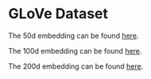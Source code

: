 # GLoVe Dataset

The 50d embedding can be found [here](https://drive.google.com/file/d/1OSRS9JjSNIjRb-8UA3KRedI3OLwumZjU/view?usp=sharing).

The 100d embedding can be found [here](https://drive.google.com/file/d/16ErmtcHAT9xUTvpZRPDVIQEPpr-nhr_F/view?usp=sharing).

The 200d embedding can be found [here](https://drive.google.com/file/d/1zYQ7NXR3zdUAA9jkOw8mBV4PXilecwxB/view?usp=sharing).
